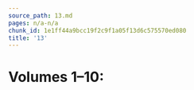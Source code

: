 ```yaml
---
source_path: 13.md
pages: n/a-n/a
chunk_id: 1e1ff44a9bcc19f2c9f1a05f13d6c575570ed080
title: '13'
---
```

# Volumes 1–10:
